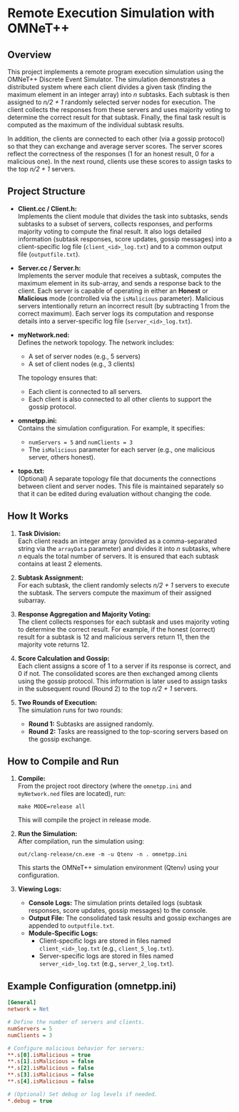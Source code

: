 # Remote Execution Simulation with OMNeT++

## Overview

This project implements a remote program execution simulation using the OMNeT++ Discrete Event Simulator. The simulation demonstrates a distributed system where each client divides a given task (finding the maximum element in an integer array) into _n_ subtasks. Each subtask is then assigned to _n/2 + 1_ randomly selected server nodes for execution. The client collects the responses from these servers and uses majority voting to determine the correct result for that subtask. Finally, the final task result is computed as the maximum of the individual subtask results.

In addition, the clients are connected to each other (via a gossip protocol) so that they can exchange and average server scores. The server scores reflect the correctness of the responses (1 for an honest result, 0 for a malicious one). In the next round, clients use these scores to assign tasks to the top _n/2 + 1_ servers.

## Project Structure

- **Client.cc / Client.h:**  
  Implements the client module that divides the task into subtasks, sends subtasks to a subset of servers, collects responses, and performs majority voting to compute the final result. It also logs detailed information (subtask responses, score updates, gossip messages) into a client-specific log file (`client_<id>_log.txt`) and to a common output file (`outputfile.txt`).

- **Server.cc / Server.h:**  
  Implements the server module that receives a subtask, computes the maximum element in its sub-array, and sends a response back to the client. Each server is capable of operating in either an **Honest** or **Malicious** mode (controlled via the `isMalicious` parameter). Malicious servers intentionally return an incorrect result (by subtracting 1 from the correct maximum). Each server logs its computation and response details into a server-specific log file (`server_<id>_log.txt`).

- **myNetwork.ned:**  
  Defines the network topology. The network includes:
  - A set of server nodes (e.g., 5 servers)
  - A set of client nodes (e.g., 3 clients)
  
  The topology ensures that:
  - Each client is connected to all servers.
  - Each client is also connected to all other clients to support the gossip protocol.

- **omnetpp.ini:**  
  Contains the simulation configuration. For example, it specifies:
  - `numServers = 5` and `numClients = 3`
  - The `isMalicious` parameter for each server (e.g., one malicious server, others honest).
  
- **topo.txt:**  
  (Optional) A separate topology file that documents the connections between client and server nodes. This file is maintained separately so that it can be edited during evaluation without changing the code.

## How It Works

1. **Task Division:**  
   Each client reads an integer array (provided as a comma-separated string via the `arrayData` parameter) and divides it into _n_ subtasks, where _n_ equals the total number of servers. It is ensured that each subtask contains at least 2 elements.

2. **Subtask Assignment:**  
   For each subtask, the client randomly selects _n/2 + 1_ servers to execute the subtask. The servers compute the maximum of their assigned subarray.

3. **Response Aggregation and Majority Voting:**  
   The client collects responses for each subtask and uses majority voting to determine the correct result. For example, if the honest (correct) result for a subtask is 12 and malicious servers return 11, then the majority vote returns 12.

4. **Score Calculation and Gossip:**  
   Each client assigns a score of 1 to a server if its response is correct, and 0 if not. The consolidated scores are then exchanged among clients using the gossip protocol. This information is later used to assign tasks in the subsequent round (Round 2) to the top _n/2 + 1_ servers.

5. **Two Rounds of Execution:**  
   The simulation runs for two rounds:
   - **Round 1:** Subtasks are assigned randomly.
   - **Round 2:** Tasks are reassigned to the top-scoring servers based on the gossip exchange.

## How to Compile and Run

1. **Compile:**  
   From the project root directory (where the `omnetpp.ini` and `myNetwork.ned` files are located), run:
   ```
   make MODE=release all
   ```
   This will compile the project in release mode.

2. **Run the Simulation:**  
   After compilation, run the simulation using:
   ```
   out/clang-release/cn.exe -m -u Qtenv -n . omnetpp.ini
   ```
   This starts the OMNeT++ simulation environment (Qtenv) using your configuration.

3. **Viewing Logs:**  
   - **Console Logs:** The simulation prints detailed logs (subtask responses, score updates, gossip messages) to the console.
   - **Output File:** The consolidated task results and gossip exchanges are appended to `outputfile.txt`.
   - **Module-Specific Logs:**  
     - Client-specific logs are stored in files named `client_<id>_log.txt` (e.g., `client_5_log.txt`).
     - Server-specific logs are stored in files named `server_<id>_log.txt` (e.g., `server_2_log.txt`).

## Example Configuration (omnetpp.ini)

```ini
[General]
network = Net

# Define the number of servers and clients.
numServers = 5
numClients = 3

# Configure malicious behavior for servers:
**.s[0].isMalicious = true
**.s[1].isMalicious = false
**.s[2].isMalicious = false
**.s[3].isMalicious = false
**.s[4].isMalicious = false

# (Optional) Set debug or log levels if needed.
*.debug = true
```
